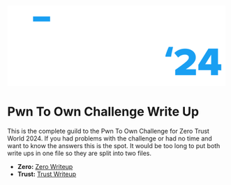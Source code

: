 ![ZTW Logo text only](../Assets/ZTW_Logos_Text_only_light_wo_TL_500x185.png)
# Pwn To Own Challenge Write Up
This is the complete guild to the Pwn To Own Challenge for Zero Trust World 2024. If you had problems with the challenge or had no time and want to know the answers this is the spot.  It would be too long to put both write ups in one file so they are split into two files.

-  **Zero:**  [Zero Writeup](https://www.youtube.com/watch?v=dQw4w9WgXcQ)
-  **Trust:**  [Trust Writeup](https://www.youtube.com/watch?v=dQw4w9WgXcQ)

